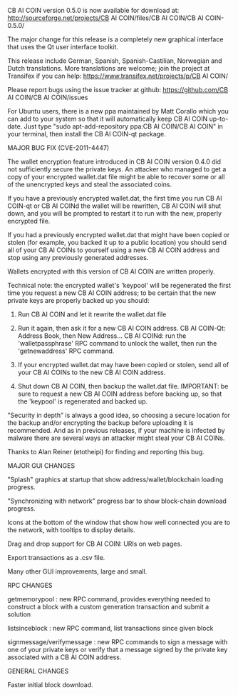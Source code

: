 CB AI COIN version 0.5.0 is now available for download at:
http://sourceforge.net/projects/CB AI COIN/files/CB AI COIN/CB AI COIN-0.5.0/

The major change for this release is a completely new graphical interface that uses the Qt user interface toolkit.

This release include German, Spanish, Spanish-Castilian, Norwegian and Dutch translations. More translations are welcome; join the project at Transifex if you can help:
https://www.transifex.net/projects/p/CB AI COIN/

Please report bugs using the issue tracker at github:
https://github.com/CB AI COIN/CB AI COIN/issues

For Ubuntu users, there is a new ppa maintained by Matt Corallo which you can add to your system so that it will automatically keep CB AI COIN up-to-date.  Just type "sudo apt-add-repository ppa:CB AI COIN/CB AI COIN" in your terminal, then install the CB AI COIN-qt package.

MAJOR BUG FIX  (CVE-2011-4447)

The wallet encryption feature introduced in CB AI COIN version 0.4.0 did not sufficiently secure the private keys. An attacker who
managed to get a copy of your encrypted wallet.dat file might be able to recover some or all of the unencrypted keys and steal the
associated coins.

If you have a previously encrypted wallet.dat, the first time you run CB AI COIN-qt or CB AI COINd the wallet will be rewritten, CB AI COIN will
shut down, and you will be prompted to restart it to run with the new, properly encrypted file.

If you had a previously encrypted wallet.dat that might have been copied or stolen (for example, you backed it up to a public
location) you should send all of your CB AI COINs to yourself using a new CB AI COIN address and stop using any previously generated addresses.

Wallets encrypted with this version of CB AI COIN are written properly.

Technical note: the encrypted wallet's 'keypool' will be regenerated the first time you request a new CB AI COIN address; to be certain that the
new private keys are properly backed up you should:

1. Run CB AI COIN and let it rewrite the wallet.dat file

2. Run it again, then ask it for a new CB AI COIN address.
CB AI COIN-Qt: Address Book, then New Address...
CB AI COINd: run the 'walletpassphrase' RPC command to unlock the wallet,  then run the 'getnewaddress' RPC command.

3. If your encrypted wallet.dat may have been copied or stolen, send  all of your CB AI COINs to the new CB AI COIN address.

4. Shut down CB AI COIN, then backup the wallet.dat file.
IMPORTANT: be sure to request a new CB AI COIN address before backing up, so that the 'keypool' is regenerated and backed up.

"Security in depth" is always a good idea, so choosing a secure location for the backup and/or encrypting the backup before uploading it is recommended. And as in previous releases, if your machine is infected by malware there are several ways an attacker might steal your CB AI COINs.

Thanks to Alan Reiner (etotheipi) for finding and reporting this bug.

MAJOR GUI CHANGES

"Splash" graphics at startup that show address/wallet/blockchain loading progress.

"Synchronizing with network" progress bar to show block-chain download progress.

Icons at the bottom of the window that show how well connected you are to the network, with tooltips to display details.

Drag and drop support for CB AI COIN: URIs on web pages.

Export transactions as a .csv file.

Many other GUI improvements, large and small.

RPC CHANGES

getmemorypool : new RPC command, provides everything needed to construct a block with a custom generation transaction and submit a solution

listsinceblock : new RPC command, list transactions since given block

signmessage/verifymessage : new RPC commands to sign a message with one of your private keys or verify that a message signed by the private key associated with a CB AI COIN address.

GENERAL CHANGES

Faster initial block download.
